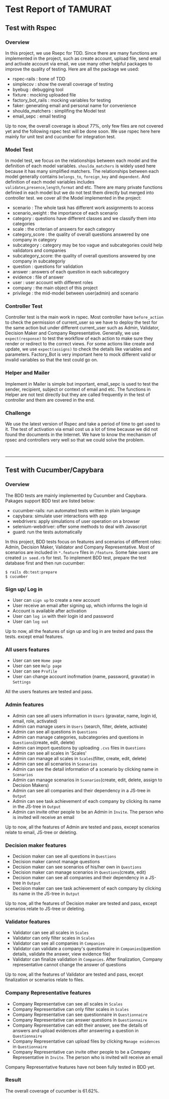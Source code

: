 # Test Report of TAMURAT
## Test with Rspec
### Overview
In this project, we use Rsepc for TDD. Since there are many functions are implemented in the project, such as create account, upload file, send email and activate account via email, we use many other helpful packages to improve the quality of testing. Here are all the package we used:
* rspec-rails : bone of TDD
* simplecov : show the overall coverage of testing
* byebug : debugging tool
* fixture : mocking uploaded file
* factory_bot_rails : mocking variables for testing
* faker: generating email and personal name for convenience
* shoulda_matchers : simplifing the Model test
* email_sepc : email testing

Up to now, the overall coverage is about 77%, only few files are not covered yet and the following rspec test will be done soon. We use rspec here here mainly for unit test and cucumber for integration test.

### Model Test
In model test, we focus on the relationships between each model and the definition of each model variables. `shoulda_matchers` is widely used here because it has many simplified matchers. 
The relationships between each model generally contains `belongs_to`, `foreign_key` and `dependent`. And definition of each model variables includes `validates`,`presence`,`length`,`format` and etc. There are many private functions definied in each model but we do not test them directly but merged into controller test.
we cover all the Model implemented in the project:
* scenario : The whole task has different work assignments to access
* scenario_weight : the importance of each scenario
* category : questions have different classes and we classify them into categories
* scale : the criterian of answers for each category
* category_score : the quality of overall questions answered by one company in category 
* subcategory : category may be too vague and subcategories could help validators and companies 
* subcategory_score: the quality of overall questions answered by one company in subcategoriy
* question : questions for validation
* answer : answers of each question in each subcategory
* evidence : file of answer
* user : user account with different roles
* company : the main object of this project
* privilege : the mid-model between user(admin) and scenario
### Controller Test
Controller test is the main work in rspec. Most controller have `before_action` to check the permission of current_user so we have to deploy the test for the same action but under different current_user such as Admin, Validator, Decision Maker and Company Representative.
Generally, we use `expect(response)` to test the workflow of each action to make sure they render or redirect to the correct views. For some actions like create and update, we use `expect(assigns)` to check the details like variables and parameters. Factory_Bot is very important here to mock different valid or invalid variables so that the test could go on. 
### Helper and Mailer
Implement in Mailer is simple but important, email_sepc is used to test the sender, recipient, subject or context of email and etc. The functions in Helper are not test directly but they are called frequently in the test of controller and them are covered in the end.
### Challenge
We use the latest version of Rspec and take a period of time to get used to it. The test of activation via email cost us a lot of time because we did not found the documents in the Internet. We have to know the mechanism of rpsec and controllers very well so that we could solve the problem.

&nbsp;

---
## Test with Cucumber/Capybara
### Overview
The BDD tests are mainly implemented by Cucumber and Capybara. Pakages support BDD test are listed below:
* cucumber-rails: run automated tests written in plain language
* capybara: simulate user interactions with app
* webdrivers: apply simulations of user operation on a browser
* selenium-webdriver: offer some methods to deal with Javascript
* guard: run the tests automatically

In this project, BDD tests focus on features and scenarios of different roles: Admin, Decision Maker, Validator and Company Representative. Most of scenarios are included in `*.feature` files in `/feature`. Some fake users are created `in seed.rb` for test.
To implement BDD test, prepare the test database first and then run cucumber:
```
$ rails db:test:prepare
$ cucumber
```
### Sign up/ Log in
* User can `sign up` to create a new account
* User receive an email after signing up, which informs the login id
* Account is available after activation
* User can `log in` with their login id and password
* User can `log out` 

Up to now, all the features of sign up and log in are tested and pass the tests. except email features.
### All users features
* User can see `Home page`
* User can see `Help page`
* User can see `Profile`
* User can change account inofrmation (name, password, gravatar) in `Settings`

All the users features are tested and pass.
### Admin features
* Admin can see all users information in `Users` (gravatar, name, login id, email, role, activated)
* Admin can manage users in `Users` (search, filter, delete, activate)
* Admin can see all questions in `Questions`
* Admin can manage categories, subcategories and questions in `Questions`(create, edit, delete)
* Admin can import questions by uploading `.cvs` files in `Questions`
* Admin can see all scales in 'Scales'
* Admin can manage all scales in `Scales`(filter, create, edit, delete)
* Admin can see all scenarios in `Scenarios`
* Admin can see the detail information of a scenario by clicking name in `Scenarios`
* Admin can manage scenarios in `Scenarios`(create, edit, delete, assign to Decision Makers)
* Admin can see all companies and their dependency in a JS-tree in `Output`
* Admin can see task achievement of each company by clicking its name in the JS-tree in `Output`
* Admin can invite other people to be an Admin in `Invite`. The person who is invited will receive an email

Up to now, all the features of Admin are tested and pass, except scenarios relate to email, JS-tree or deleting.
### Decision maker features
* Decision maker can see all questions in `Questions`
* Decision maker cannot manage questions
* Decision maker can see scenarios of his/her own in `Questions`
* Decision maker can manage scenarios in `Questions`(create, edit)
* Decision maker can see all companies and their dependency in a JS-tree in `Output`
* Decision maker can see task achievement of each company by clicking its name in the JS-tree in `Output`

Up to now, all the features of Decision maker are tested and pass, except scenarios relate to JS-tree or deleting.
### Validator features
* Validator can see all scales in `Scales`
* Validator can only filter scales in `Scales`
* Validator can see all companies in `Companies`
* Validator can validate a company's questionnaire in `Companies`(question details, validate the answer, view evidence file)
* Validator can finalize validation in `Companies`. After finalization, Company representative cannot change the answer of questions

Up to now, all the features of Validator are tested and pass, except finalization or scenarios relate to files.
### Company Representative features
* Company Representative can see all scales in `Scales`
* Company Representative can only filter scales in `Scales`
* Company Representative can see questionnaire in `Questionnaire`
* Company Representative can answer questions in `Questionnaire`
* Company Representative can edit their answer, see the details of answers and upload evidences after answering a question in `Questionnaire`
* Company Representative can upload files by clicking `Manage evidences` in `Questionnaire`
* Company Representative can invite other people to be a Company Representative in `Invite`. The person who is invited will receive an email

Company Representative features have not been fully tested in BDD yet.

### Result
The overall coverage of cucumber is 61.62%.
